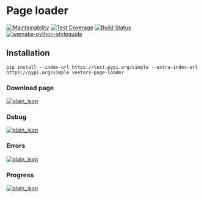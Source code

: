 # Page loader

[![Maintainability](https://api.codeclimate.com/v1/badges/a9f7e1cd58dfb43b05a9/maintainability)](https://codeclimate.com/github/veetors/python-project-lvl3/maintainability)
[![Test Coverage](https://api.codeclimate.com/v1/badges/a9f7e1cd58dfb43b05a9/test_coverage)](https://codeclimate.com/github/veetors/python-project-lvl3/test_coverage)
[![Build Status](https://travis-ci.org/veetors/python-project-lvl3.svg?branch=master)](https://travis-ci.org/veetors/python-project-lvl3)
[![wemake-python-styleguide](https://img.shields.io/badge/style-wemake-000000.svg)](https://github.com/wemake-services/wemake-python-styleguide)

## Installation
`pip install --index-url https://test.pypi.org/simple --extra-index-url https://pypi.org/simple veetors-page-loader`

### Download page
[![plain_json](https://asciinema.org/a/YsqT0O3nbQwMnIYW529dHcp0S.png)](https://asciinema.org/a/YsqT0O3nbQwMnIYW529dHcp0S)

### Debug
[![plain_json](https://asciinema.org/a/mxekgeN52hUqfpWxmPW35xfmb.png)](https://asciinema.org/a/mxekgeN52hUqfpWxmPW35xfmb)

### Errors
[![plain_json](https://asciinema.org/a/udppEvYSQBTF8TLqcH7TbwB7s.png)](https://asciinema.org/a/udppEvYSQBTF8TLqcH7TbwB7s)

### Progress
[![plain_json](https://asciinema.org/a/VO7KNOEFi6sirL6wLsMQiXODH.png)](https://asciinema.org/a/VO7KNOEFi6sirL6wLsMQiXODH)
